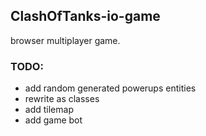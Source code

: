 ## ClashOfTanks-io-game
browser multiplayer game.


### TODO:
* add random generated powerups entities
* rewrite as classes
* add tilemap
* add game bot
